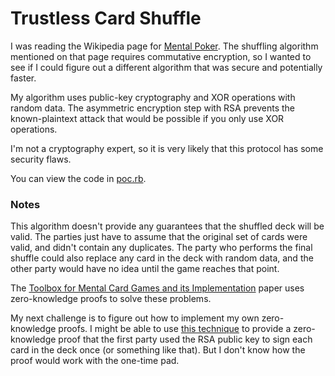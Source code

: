 # Trustless Card Shuffle

I was reading the Wikipedia page for [Mental Poker](https://en.wikipedia.org/wiki/Mental_poker).
The shuffling algorithm mentioned on that page requires commutative encryption,
so I wanted to see if I could figure out a different algorithm that was secure and potentially faster.

My algorithm uses public-key cryptography and XOR operations with random data.
The asymmetric encryption step with RSA prevents the known-plaintext attack
that would be possible if you only use XOR operations.

I'm not a cryptography expert, so it is very likely that this protocol has some security flaws.

You can view the code in [poc.rb](./poc.rb).


### Notes

This algorithm doesn't provide any guarantees that the shuffled deck will be valid. The parties
just have to assume that the original set of cards were valid, and didn't contain any duplicates.
The party who performs the final shuffle could also replace any card in the deck with random data,
and the other party would have no idea until the game reaches that point.

The [Toolbox for Mental Card Games and its Implementation](http://www.nongnu.org/libtmcg/libTMCG.pdf) paper
uses zero-knowledge proofs to solve these problems.

My next challenge is to figure out how to implement my own zero-knowledge proofs.
I might be able to use [this technique](https://crypto.stackexchange.com/a/16039/53925)
to provide a zero-knowledge proof that the first party used the RSA public key to
sign each card in the deck once (or something like that).
But I don't know how the proof would work with the one-time pad.
